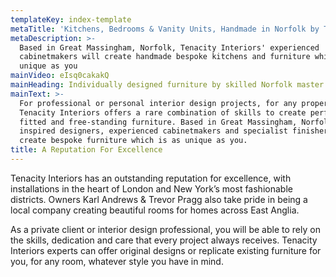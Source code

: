 ```yaml
---
templateKey: index-template
metaTitle: 'Kitchens, Bedrooms & Vanity Units, Handmade in Norfolk by Tenacity Interiors'
metaDescription: >-
  Based in Great Massingham, Norfolk, Tenacity Interiors' experienced
  cabinetmakers will create handmade bespoke kitchens and furniture which is as
  unique as you
mainVideo: eIsq0cakakQ
mainHeading: Individually designed furniture by skilled Norfolk master craftsmen
mainText: >-
  For professional or personal interior design projects, for any property,
  Tenacity Interiors offers a rare combination of skills to create perfect
  fitted and free-standing furniture. Based in Great Massingham, Norfolk,
  inspired designers, experienced cabinetmakers and specialist finishers will
  create bespoke furniture which is as unique as you.
title: A Reputation For Excellence
---
```

Tenacity Interiors has an outstanding reputation for excellence, with installations in the heart of London and New York’s most fashionable districts. Owners Karl Andrews & Trevor Pragg also take pride in being a local company creating beautiful rooms for homes across East Anglia.

As a private client or interior design professional, you will be able to rely on the skills, dedication and care that every project always receives. Tenacity Interiors experts can offer original designs or replicate existing furniture for you, for any room, whatever style you have in mind.
